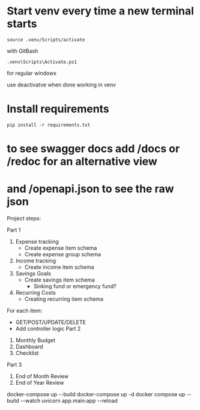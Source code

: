 # Start venv every time a new terminal starts

    source .venv/Scripts/activate 
with GitBash

    .venv\Scripts\Activate.ps1 
for regular windows

use 
    deactivatve
when done working in venv


# Install requirements
    pip install -r requirements.txt

# to see swagger docs add /docs or /redoc for an alternative view
# and /openapi.json to see the raw json

Project steps:

Part 1
1. Expense tracking
    - Create expense item schema
    - Create expense group schema
2. Income tracking
    - Create income item schema
3. Savings Goals
    - Create savings item schema 
        - Sinking fund or emergency fund?
4. Recurring Costs
    - Creating recurring item schema

For each item:
 - GET/POST/UPDATE/DELETE
 - Add controller logic
Part 2
1. Monthly Budget
2. Dashboard
3. Checklist

Part 3
1. End of Month Review
2. End of Year Review

docker-compose up --build
docker-compose up -d
docker compose up --build --watch
uvicorn app.main:app --reload